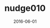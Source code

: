 ---
title: nudge010
articlename: Generic Medication Prescription Rates After Health System–Wide Redesign of Default Options Within the Electronic Health Record
date: 2016-06-01
authors: Mitesh S. Patel, MD, MBA, MS; Susan C. Day, MD, MPH; Scott D. Halpern, MD, PhD; C. William Hanson, MD; Joseph R. Martinez, BS; Steven Honeywell Jr, BS; Kevin G. Volpp, MD, PhD
source: 'https://jamanetwork.com/journals/jamainternalmedicine/fullarticle/2520677'
journal: JAMA IM
topic: Nudges
spotlight: false
image: 
summary: 
---